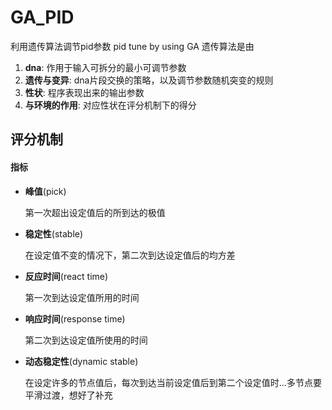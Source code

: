 # GA_PID
利用遗传算法调节pid参数 pid tune by using GA
遗传算法是由

1. **dna**:			作用于输入可拆分的最小可调节参数
2. **遗传与变异**:           dna片段交换的策略，以及调节参数随机突变的规则
3. **性状**:                       程序表现出来的输出参数
4. **与环境的作用**:       对应性状在评分机制下的得分

## 评分机制

#### 指标

- **峰值**(pick)

  第一次超出设定值后的所到达的极值

- **稳定性**(stable)

  在设定值不变的情况下，第二次到达设定值后的均方差

- **反应时间**(react time)

  第一次到达设定值所用的时间

- **响应时间**(response time)

  第二次到达设定值所使用的时间

- **动态稳定性**(dynamic stable)

  在设定许多的节点值后，每次到达当前设定值后到第二个设定值时...多节点要平滑过渡，想好了补充
